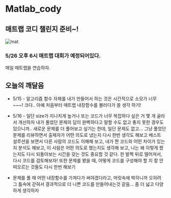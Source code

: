 # Matlab_cody
## 매트랩 코디 챌린지 준비~!


![mat](https://user-images.githubusercontent.com/72690461/118354146-98567900-b5a4-11eb-99c4-a85e15d94428.jpg)

### 5/26 오후 6시 매트랩 대회가 예정되어있다.

매일 매트랩을 연습하자.
## 오늘의 깨달음
- 5/15 - 알고리즘 함수 자체를 내가 만들어서 하는 것은 시간적으로 소모가 너무~~~! 크다.. 아예 처음부터 매트랩 내장함수를 불러다가 쓸 생각 하기! 


- 5/16 - 일단 size가 지나치게 높거나 또는 코드가 너무 복잡하다 싶은 거 몇 개 골라서 개선하자 내가 풀었던 문제의 답이 완벽하다고 말할 수도 없고 좋지 못한 경우도 있으니까.. 새로운 문제를 더 풀어보고 싶기는 한데, 일단 문제도 없고... 그냥 풀었던 문제를 리뷰하면서 출제자가 어떤 의도로 냈는지 다시 한번 생각도 해보고 베스트 설루션을 보면서 다른 사람의 코드도 이해해 보고, 내가 짠 코드와 어떤 차이가 있는지 분석도 해보고, 이 사람은 어떤 의도로 했는지도 생각해 보고, 나는 왜 이렇게 짰는지도 다시 되돌아보는 시간을 갖는 것도 중요할 것 같다.  한 발짝 뒤로 떨어져서, 다시 코드를 검토해보자! 또한 문제를 봤을 때, 어떻게 코드를 구성해야 할 지 잘 안떠오르는 것들도 다시 한번 해보기 

- 문제를 풀 때 어떤 내장함수를 가져다가 써야겠다라고, 머릿속에 박히니까 오히려 그 틀속에 갇혀서 결과적으로 더 나쁜 코드를 만들어내는것 같음... 좀 더 넓고 다양하게 생각하자
